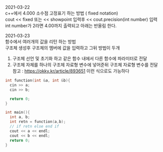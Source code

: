 2021-03-22    
c++에서 4.000 소수점 고정표기 하는 방법 ( fixed notation)   
cout << fixed 또는 << showpoint 입력후 << cout.precision(int number) 입력   
int number가 2라면 4.00까지 출력되고 아래는 반올림 한다.   


2021-03-23   
함수에서 여러개의 값을 리턴 하는 방법   
구조체 생성후 구조체의 멤버에 값을 입력하고 그뒤 방법이 두개   
1. 구조체 선언 및 초기화 하고 같은 함수 내에서 다른 함수에 파라미터로 전달   
2. 구조체 자체를 하나의 구조체 자료형 변수에 넣어준뒤 구조체 자료형 변수를 전달   
참고 : https://okky.kr/article/893651
이런 식으로도 가능하다   
```cpp
int function(int &a, int &b){
  cin >> a;
  cin >> b;

  return 0;
}

int main(){
  int a, b;
  int retn = function(a,b);
  // if retn else end if
  cout << a << endl;
  cout << b << endl;
  return 0;
}
```
